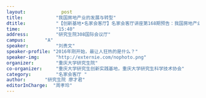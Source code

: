 ```yaml
---
layout: 			post
title:       	  "我国房地产业的发展与转型"
dtitle:      	  "【创新基地•名家会客厅】名家会客厅讲座第168期预告：我国房地产业的发展与转型"
time: 		  	  "15:40"
address:	  	  "研究生院308国际会议厅"
campus:	  	  "A"
speaker:	   	  "刘贵文"
speaker-profile: "2016年刚开始，最让人狂热的是什么？"
speaker-img:	  "http://externie.com/nophoto.png"
organizer:		  "重庆大学研究生院"
co-organizer:	  "重庆大学研究生创新实践基地，重庆大学研究生科学技术协会"
category:		  "名家会客厅 "
author:		  "研究生院 廖才君"
editorInCharge:  "周孝玲"
---
```


